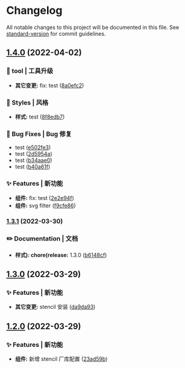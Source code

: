# Changelog

All notable changes to this project will be documented in this file. See [standard-version](https://github.com/conventional-changelog/standard-version) for commit guidelines.

## [1.4.0](https://github.com/LK-Champ/web-components-ui-design/compare/v1.3.1...v1.4.0) (2022-04-02)


### 🚀 tool | 工具升级

* **其它变更:** fix: test ([8a0efc2](https://github.com/LK-Champ/web-components-ui-design/commit/8a0efc2c3bc2ace1b3121d8cf6b87d2c89d10117))


### 💄 Styles | 风格

* **样式:** test ([8f8edb7](https://github.com/LK-Champ/web-components-ui-design/commit/8f8edb767e9f8f9af96ad608b7ec795300772c4a))


### 🐛 Bug Fixes | Bug 修复

* test ([e502fe3](https://github.com/LK-Champ/web-components-ui-design/commit/e502fe30581c5763c536b9210de8c13493c94087))
* test ([2d5954a](https://github.com/LK-Champ/web-components-ui-design/commit/2d5954ac1377bb5410d4628630487f2221746fa8))
* test ([b34aae0](https://github.com/LK-Champ/web-components-ui-design/commit/b34aae049c819e3bccf8505bcb3f0b7ad0a032d4))
* test ([b40a61f](https://github.com/LK-Champ/web-components-ui-design/commit/b40a61fd8014255f88c50e086c8e05146970dee7))


### ✨ Features | 新功能

* **组件:** fix: test ([2e2e94f](https://github.com/LK-Champ/web-components-ui-design/commit/2e2e94f3a262df5ad7c8ef5f6ceb8329e5e5cbe6))
* **组件:** svg filter ([f9cfe86](https://github.com/LK-Champ/web-components-ui-design/commit/f9cfe868ddac936c570cc1165634e0568eb5da5b))

### [1.3.1](https://github.com/LK-Champ/web-components-ui-design/compare/v1.3.0...v1.3.1) (2022-03-30)


### ✏️ Documentation | 文档

* **样式): chore(release:** 1.3.0 ([b6148cf](https://github.com/LK-Champ/web-components-ui-design/commit/b6148cf97910ea17b953970c08aa328960d4cdbe))

## [1.3.0](https://github.com/LK-Champ/web-components-ui-design/compare/v1.2.0...v1.3.0) (2022-03-29)


### ✨ Features | 新功能

* **其它变更:** stencil 安装 ([da9da93](https://github.com/LK-Champ/web-components-ui-design/commit/da9da933a82102b936352cf3a17f8d64fe76ee52))

## [1.2.0](https://github.com/LK-Champ/web-components-ui-design/compare/v1.1.1...v1.2.0) (2022-03-29)


### ✨ Features | 新功能

* **组件:** 新增 stencil 厂库配置 ([23ad59b](https://github.com/LK-Champ/web-components-ui-design/commit/23ad59ba34d36abeeeeb65e5b8518777b988b96b))
